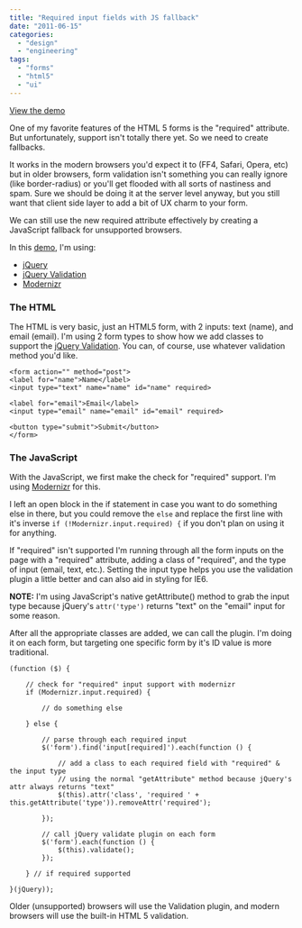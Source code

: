 ```yaml
---
title: "Required input fields with JS fallback"
date: "2011-06-15"
categories: 
  - "design"
  - "engineering"
tags: 
  - "forms"
  - "html5"
  - "ui"
---
```


[View the demo](http://www.csskarma.com/lab/html5/input.required/)

One of my favorite features of the HTML 5 forms is the "required" attribute. But unfortunately, support isn't totally there yet. So we need to create fallbacks.

It works in the modern browsers you'd expect it to (FF4, Safari, Opera, etc) but in older browsers, form validation isn't something you can really ignore (like border-radius) or you'll get flooded with all sorts of nastiness and spam. Sure we should be doing it at the server level anyway, but you still want that client side layer to add a bit of UX charm to your form.

We can still use the new required attribute effectively by creating a JavaScript fallback for unsupported browsers.

In this [demo](http://www.csskarma.com/lab/html5/input.required/), I'm using:

- [jQuery](http://jquery.com/)
- [jQuery Validation](http://bassistance.de/jquery-plugins/jquery-plugin-validation/)
- [Modernizr](http://www.modernizr.com/)

### The HTML

The HTML is very basic, just an HTML5 form, with 2 inputs: text (name), and email (email). I'm using 2 form types to show how we add classes to support the [jQuery Validation](http://bassistance.de/jquery-plugins/jquery-plugin-validation/). You can, of course, use whatever validation method you'd like.

```
<form action="" method="post">
<label for="name">Name</label>
<input type="text" name="name" id="name" required>

<label for="email">Email</label>
<input type="email" name="email" id="email" required>

<button type="submit">Submit</button>
</form>
```

### The JavaScript

With the JavaScript, we first make the check for "required" support. I'm using [Modernizr](http://www.modernizr.com/) for this.

I left an open block in the if statement in case you want to do something else in there, but you could remove the `else` and replace the first line with it's inverse `if (!Modernizr.input.required) {` if you don't plan on using it for anything.

If "required" isn't supported I'm running through all the form inputs on the page with a "required" attribute, adding a class of "required", and the type of input (email, text, etc.). Setting the input type helps you use the validation plugin a little better and can also aid in styling for IE6.

**NOTE:** I'm using JavaScript's native getAttribute() method to grab the input type because jQuery's `attr('type')` returns "text" on the "email" input for some reason.

After all the appropriate classes are added, we can call the plugin. I'm doing it on each form, but targeting one specific form by it's ID value is more traditional.

```
(function ($) {

	// check for "required" input support with modernizr
	if (Modernizr.input.required) {

		// do something else

	} else {

		// parse through each required input
		$('form').find('input[required]').each(function () {

			// add a class to each required field with "required" & the input type
			// using the normal "getAttribute" method because jQuery's attr always returns "text"
			$(this).attr('class', 'required ' + this.getAttribute('type')).removeAttr('required');

		});

		// call jQuery validate plugin on each form
		$('form').each(function () {
			$(this).validate();
		});

	} // if required supported

}(jQuery));
```

Older (unsupported) browsers will use the Validation plugin, and modern browsers will use the built-in HTML 5 validation.
